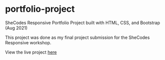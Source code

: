 # portfolio-project
 SheCodes Responsive Portfolio Project built with HTML, CSS, and Bootstrap (Aug 2021)
 
 This project was done as my final project submission for the SheCodes Responsive workshop.
 
 View the live project [here](https://elastic-northcutt-test.netlify.app/)

